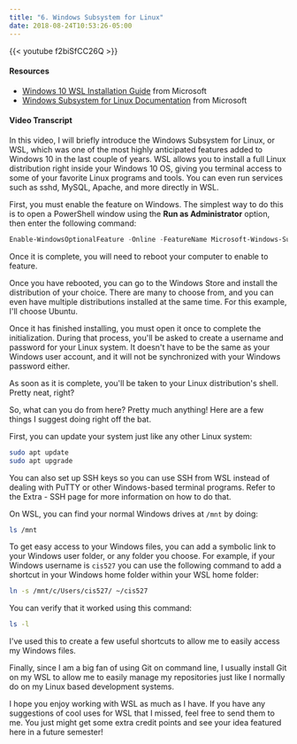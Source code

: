 ```yaml
---
title: "6. Windows Subsystem for Linux"
date: 2018-08-24T10:53:26-05:00
---
```


{{< youtube f2biSfCC26Q >}}

#### Resources

* [Windows 10 WSL Installation Guide](https://docs.microsoft.com/en-us/windows/wsl/install-win10) from Microsoft
* [Windows Subsystem for Linux Documentation](https://docs.microsoft.com/en-us/windows/wsl/about) from Microsoft

#### Video Transcript

In this video, I will briefly introduce the Windows Subsystem for Linux, or WSL, which was one of the most highly anticipated features added to Windows 10 in the last couple of years. WSL allows you to install a full Linux distribution right inside your Windows 10 OS, giving you terminal access to some of your favorite Linux programs and tools. You can even run services such as sshd, MySQL, Apache, and more directly in WSL.

First, you must enable the feature on Windows. The simplest way to do this is to open a PowerShell window using the **Run as Administrator** option, then enter the following command:

```powershell
Enable-WindowsOptionalFeature -Online -FeatureName Microsoft-Windows-Subsystem-Linux
```

Once it is complete, you will need to reboot your computer to enable to feature.

Once you have rebooted, you can go to the Windows Store and install the distribution of your choice. There are many to choose from, and you can even have multiple distributions installed at the same time. For this example, I'll choose Ubuntu.

Once it has finished installing, you must open it once to complete the initialization. During that process, you'll be asked to create a username and password for your Linux system. It doesn't have to be the same as your Windows user account, and it will not be synchronized with your Windows password either.

As soon as it is complete, you'll be taken to your Linux distribution's shell. Pretty neat, right?

So, what can you do from here? Pretty much anything! Here are a few things I suggest doing right off the bat.

First, you can update your system just like any other Linux system:

```bash
sudo apt update
sudo apt upgrade
```

You can also set up SSH keys so you can use SSH from WSL instead of dealing with PuTTY or other Windows-based terminal programs. Refer to the Extra - SSH page for more information on how to do that.

On WSL, you can find your normal Windows drives at `/mnt` by doing:

```bash
ls /mnt
```

To get easy access to your Windows files, you can add a symbolic link to your Windows user folder, or any folder you choose. For example, if your Windows username is `cis527` you can use the following command to add a shortcut in your Windows home folder within your WSL home folder:

```bash
ln -s /mnt/c/Users/cis527/ ~/cis527
```

You can verify that it worked using this command:

```bash
ls -l
```

I've used this to create a few useful shortcuts to allow me to easily access my Windows files.

Finally, since I am a big fan of using Git on command line, I usually install Git on my WSL to allow me to easily manage my repositories just like I normally do on my Linux based development systems.

I hope you enjoy working with WSL as much as I have. If you have any suggestions of cool uses for WSL that I missed, feel free to send them to me. You just might get some extra credit points and see your idea featured here in a future semester!
